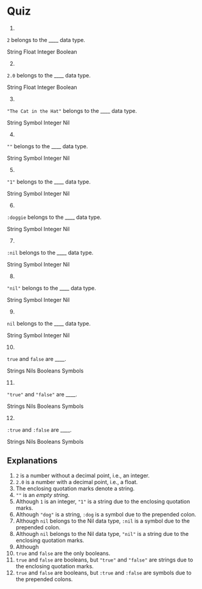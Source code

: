 # Quiz

1. <quiz>
  <question>
    <p><code>2</code> belongs to the ____ data type.</p>
    <answer>String</answer>
    <answer>Float</answer>
    <answer correct>Integer</answer>
    <answer>Boolean</answer>
  </question>
</quiz>

2. <quiz>
  <question>
    <p><code>2.0</code> belongs to the ____ data type.</p>
    <answer>String</answer>
    <answer correct>Float</answer>
    <answer>Integer</answer>
    <answer>Boolean</answer>
  </question>
</quiz>

3. <quiz>
  <question>
    <p><code>"The Cat in the Hat"</code> belongs to the ____ data type.</p>
    <answer correct>String</answer>
    <answer>Symbol</answer>
    <answer>Integer</answer>
    <answer>Nil</answer>
  </question>
</quiz>

4. <quiz>
  <question>
    <p><code>""</code> belongs to the ____ data type.</p>
    <answer correct>String</answer>
    <answer>Symbol</answer>
    <answer>Integer</answer>
    <answer>Nil</answer>
  </question>
</quiz>

5. <quiz>
  <question>
    <p><code>"1"</code> belongs to the ____ data type.</p>
    <answer correct>String</answer>
    <answer>Symbol</answer>
    <answer>Integer</answer>
    <answer>Nil</answer>
  </question>
</quiz>

6. <quiz>
  <question>
    <p><code>:doggie</code> belongs to the ____ data type.</p>
    <answer>String</answer>
    <answer correct>Symbol</answer>
    <answer>Integer</answer>
    <answer>Nil</answer>
  </question>
</quiz>

7. <quiz>
  <question>
    <p><code>:nil</code> belongs to the ____ data type.</p>
    <answer>String</answer>
    <answer correct>Symbol</answer>
    <answer>Integer</answer>
    <answer>Nil</answer>
  </question>
</quiz>

8. <quiz>
  <question>
    <p><code>"nil"</code> belongs to the ____ data type.</p>
    <answer correct>String</answer>
    <answer>Symbol</answer>
    <answer>Integer</answer>
    <answer>Nil</answer>
  </question>
</quiz>

9. <quiz>
  <question>
    <p><code>nil</code> belongs to the ____ data type.</p>
    <answer>String</answer>
    <answer>Symbol</answer>
    <answer>Integer</answer>
    <answer correct>Nil</answer>
  </question>
</quiz>

10. <quiz>
  <question>
    <p><code>true</code> and <code>false</code> are ____.</p>
    <answer>Strings</answer>
    <answer>Nils</answer>
    <answer correct>Booleans</answer>
    <answer>Symbols</answer>
  </question>
</quiz>

11. <quiz>
  <question>
    <p><code>"true"</code> and <code>"false"</code> are ____.</p>
    <answer correct>Strings</answer>
    <answer>Nils</answer>
    <answer>Booleans</answer>
    <answer>Symbols</answer>
  </question>
</quiz>

12. <quiz>
  <question>
    <p><code>:true</code> and <code>:false</code> are ____.</p>
    <answer correct>Strings</answer>
    <answer>Nils</answer>
    <answer>Booleans</answer>
    <answer>Symbols</answer>
  </question>
</quiz>


## Explanations

1. `2` is a number without a decimal point, i.e., an integer.
2. `2.0` is a number with a decimal point, i.e., a float.
3. The enclosing quotation marks denote a string.
4. `""` is an _empty string_.
5. Although `1` is an integer, `"1"` is a string due to the enclosing quotation marks.
6. Although `"dog"` is a string, `:dog` is a symbol due to the prepended colon.
7. Although `nil` belongs to the Nil data type, `:nil` is a symbol due to the prepended colon.
8. Although `nil` belongs to the Nil data type, `"nil"` is a string due to the enclosing quotation marks.
9. Although
10. `true` and `false` are the only booleans.
11. `true` and `false` are booleans, but `"true"` and `"false"` are strings due to the enclosing quotation marks.
12. `true` and `false` are booleans, but `:true` and `:false` are symbols due to the prepended colons.
